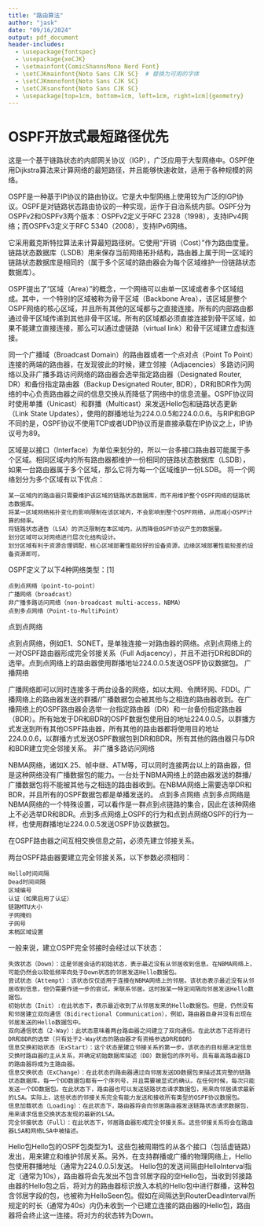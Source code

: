 ```yaml
---
title: "路由算法"
author: "jask"
date: "09/16/2024"
output: pdf_document
header-includes:
  - \usepackage{fontspec}
  - \usepackage{xeCJK}
  - \setmainfont{ComicShannsMono Nerd Font}
  - \setCJKmainfont{Noto Sans CJK SC}  # 替换为可用的字体
  - \setCJKmonofont{Noto Sans CJK SC}
  - \setCJKsansfont{Noto Sans CJK SC}
  - \usepackage[top=1cm, bottom=1cm, left=1cm, right=1cm]{geometry}
---
```


# OSPF开放式最短路径优先

这是一个基于链路状态的内部网关协议（IGP），广泛应用于大型网络中。OSPF使用Dijkstra算法来计算网络的最短路径，并且能够快速收敛，适用于各种规模的网络。

OSPF是一种基于IP协议的路由协议。它是大中型网络上使用较为广泛的IGP协议。OSPF是对链路状态路由协议的一种实现，运作于自治系统内部。OSPF分为OSPFv2和OSPFv3两个版本：OSPFv2定义于RFC 2328（1998），支持IPv4网络；而OSPFv3定义于RFC 5340（2008），支持IPv6网络。

它采用戴克斯特拉算法来计算最短路径树。它使用“开销（Cost）”作为路由度量。链路状态数据库（LSDB）用来保存当前网络拓扑结构，路由器上属于同一区域的链路状态数据库是相同的（属于多个区域的路由器会为每个区域维护一份链路状态数据库）。

OSPF提出了“区域（Area）”的概念，一个网络可以由单一区域或者多个区域组成。其中，一个特别的区域被称为骨干区域（Backbone Area），该区域是整个OSPF网络的核心区域，并且所有其他的区域都与之直接连接。所有的内部路由都通过骨干区域传递到其他非骨干区域。所有的区域都必须直接连接到骨干区域，如果不能建立直接连接，那么可以通过虚链路（virtual link）和骨干区域建立虚拟连接。

同一个广播域（Broadcast Domain）的路由器或者一个点对点（Point To Point）连接的两端的路由器，在发现彼此的时候，建立邻接（Adjacencies）多路访问网络以及非广播多路访问网络的路由器会选举指定路由器（Designated Router, DR）和备份指定路由器（Backup Designated Router, BDR），DR和BDR作为网络的中心负责路由器之间的信息交换从而降低了网络中的信息流量。OSPF协议同时使用单播（Unicast）和群播（Multicast）来发送Hello包和链路状态更新（Link State Updates），使用的群播地址为224.0.0.5和224.0.0.6。与RIP和BGP不同的是，OSPF协议不使用TCP或者UDP协议而是直接承载在IP协议之上，IP协议号为89。

区域是以接口（Interface）为单位来划分的，所以一台多接口路由器可能属于多个区域。相同区域内的所有路由器都维护一份相同的链路状态数据库（LSDB），如果一台路由器属于多个区域，那么它将为每一个区域维护一份LSDB。 将一个网络划分为多个区域有以下优点：

    某一区域内的路由器只需要维护该区域的链路状态数据库，而不用维护整个OSPF网络的链路状态数据库。
    将某一区域网络拓扑变化的影响限制在该区域内，不会影响到整个OSPF网络，从而减小OSPF计算的频率。
    将链路状态通告（LSA）的洪泛限制在本区域内，从而降低OSPF协议产生的数据量。
    划分区域可以对网络进行层次化结构设计。
    划分区域有利于资源合理调配，核心区域部署性能较好的设备资源，边缘区域部署性能较差的设备资源即可。


OSPF定义了以下4种网络类型：[1]

    点到点网络（point-to-point）
    广播网络（broadcast）
    非广播多路访问网络（non-broadcast multi-access，NBMA）
    点到多点网络（Point-to-MultiPoint）

点到点网络

点到点网络，例如E1、SONET，是单独连接一对路由器的网络。点到点网络上的一对OSPF路由器形成完全邻接关系（Full Adjacency），并且不进行DR和BDR的选举。点到点网络上的路由器使用群播地址224.0.0.5发送OSPF协议数据包。
广播网络

广播网络即可以同时连接多于两台设备的网络，如以太网、令牌环网、FDDI。广播网络上的路由器发送的群播/广播数据包会被其他与之相连的路由器收到。在广播网络上的OSPF路由器会选举一台指定路由器（DR）和一台备份指定路由器（BDR）。所有始发于DR和BDR的OSPF数据包使用目的地址224.0.0.5，以群播方式发送到所有其他OSPF路由器，所有其他的路由器都将使用目的地址224.0.0.6，以群播方式发送OSPF数据包到DR和BDR。所有其他的路由器只与DR和BDR建立完全邻接关系。
非广播多路访问网络

NBMA网络，诸如X.25、帧中继、ATM等，可以同时连接两台以上的路由器，但是这种网络没有广播数据包的能力。一台处于NBMA网络上的路由器发送的群播/广播数据包将不能被其他与之相连的路由器收到。在NBMA网络上需要选举DR和BDR，并且所有的OSPF数据包都是单播发送的。
点到多点网络
点到多点网络是NBMA网络的一个特殊设置，可以看作是一群点到点链路的集合，因此在该种网络上不必选举DR和BDR。点到多点网络上OSPF的行为和点到点网络OSPF的行为一样，也使用群播地址224.0.0.5发送OSPF协议数据包。


在OSPF路由器之间互相交换信息之前，必须先建立邻接关系。

两台OSPF路由器要建立完全邻接关系，以下参数必须相同：

    Hello时间间隔
    Dead时间间隔
    区域编号
    认证（如果启用了认证）
    链路MTU大小
    子网掩码
    子网号
    末梢区域设置

一般来说，建立OSPF完全邻接时会经过以下状态：

    失效状态（Down）：这是邻居会话的初始状态，表示最近没有从邻居收到信息。在NBMA网络上，可能仍然会以较低频率向处于Down状态的邻居发送Hello数据包。
    尝试状态（Attempt）：该状态仅仅适用于连接在NBMA网络上的邻居。该状态表示最近没有从邻居收到信息，但仍需要作进一步的尝试，来联系邻居。这时按某一特定间隔向邻居发送Hello数据包。
    初始状态（Init）:在此状态下，表示最近收到了从邻居发来的Hello数据包。但是，仍然没有和邻居建立双向通信（Bidirectional Communication），例如，路由器自身并没有出现在邻居发送的Hello数据包中。
    双向通信状态（2-Way）：此状态意味着两台路由器之间建立了双向通信。在此状态下还将进行DR和BDR的选举（只有处于2-Way状态的路由器才有资格参选DR和BDR）
    信息交换初始状态（ExStart）：这个状态是建立邻接关系的第一步。该状态的目标是决定信息交换时路由器的主从关系，并确定初始数据库描述（DD）数据包的序列号。具有最高路由器ID的路由器将成为主路由器。
    信息交换状态（ExChange）：在此状态的路由器通过向邻居发送DD数据包来描述其完整的链路状态数据库。每一个DD数据包都有一个序列号，并且需要被显式的确认。在任何时候，每次只能发送一个DD数据包。在此状态下，路由器也可以发送链路状态请求数据包，用来向邻居请求最新的LSA。实际上，这些状态的邻接关系完全有能力发送和接收所有类型的OSPF协议数据包。
    信息加载状态（Loading）：在此状态下，路由器将会向邻居路由器发送链路状态请求数据包，用来请求信息交换状态发现的最新的LSA。
    完全邻接状态（Full）：在此状态下，邻居路由器形成完全邻接关系。这些邻接关系将会在路由器LSA和网络LSA中被描述。

Hello包Hello包的OSPF包类型为1。这些包被周期性的从各个接口（包括虚链路）发出，用来建立和维护邻居关系。另外，在支持群播或广播的物理网络上，Hello包使用群播地址（通常为224.0.0.5)发送。 Hello包的发送间隔由HelloInterval指定（通常为10s），路由器将会先发出不包含邻居字段的空Hello包，当收到邻接路由器的Hello包之后，将对方的路由器标识放入本机的Hello包中进行群播，这种包含邻居字段的包，也被称为HelloSeen包。假如在间隔达到RouterDeadInterval所规定的时长（通常为40s）内仍未收到一个已建立连接的路由器的Hello包，路由器将会终止这一连接。将对方的状态转为Down。


